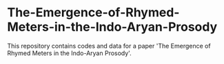 # The-Emergence-of-Rhymed-Meters-in-the-Indo-Aryan-Prosody
This repository contains codes and data for a paper 'The Emergence of Rhymed Meters in the Indo-Aryan Prosody'.
